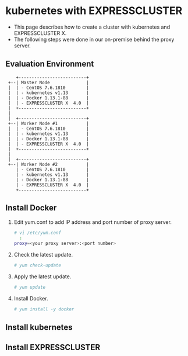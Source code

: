 # kubernetes with EXPRESSCLUSTER
- This page describes how to create a cluster with kubernetes and EXPRESSCLUSTER X. 
- The following steps were done in our on-premise behind the proxy server.

## Evaluation Environment
```
    +--------------------------+
 +--| Master Node              |
 |  | - CentOS 7.6.1810        |
 |  | - kubernetes v1.13       |
 |  | - Docker 1.13.1-88       |
 |  | - EXPRESSCLUSTER X  4.0  |
 |  +--------------------------+
 |
 |  +--------------------------+
 +--| Worker Node #1           |
 |  | - CentOS 7.6.1810        |
 |  | - kubernetes v1.13       |
 |  | - Docker 1.13.1-88       |
 |  | - EXPRESSCLUSTER X  4.0  |
 |  +--------------------------+
 |
 |  +--------------------------+
 +--| Worker Node #2           |
    | - CentOS 7.6.1810        |
    | - kubernetes v1.13       |
    | - Docker 1.13.1-88       |
    | - EXPRESSCLUSTER X  4.0  |
    +--------------------------+
```

## Install Docker
1. Edit yum.conf to add IP address and port number of proxy server.
   ```sh
   # vi /etc/yum.conf
     :
   proxy=<your proxy server>:<port number>
   ```
1. Check the latest update.
   ```sh
   # yum check-update
   ```
1. Apply the latest update.
   ```sh
   # yum update 
   ```
1. Install Docker.
   ```sh
   # yum install -y docker
   ```


## Install kubernetes


## Install EXPRESSCLUSTER
